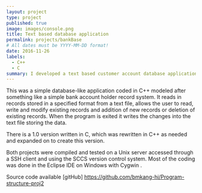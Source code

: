 ```yaml
---
layout: project
type: project
published: true
image: images/console.png
title: Text based database application
permalink: projects/bankBase
# All dates must be YYYY-MM-DD format!
date: 2016-11-26
labels:
  - C++
  - C
summary: I developed a text based customer account database application in C and C++ as part of coursework.
---
```


This was a simple database-like application coded in C++ modeled after something like a simple bank account holder record system. It reads in records stored in a specified format from a text file, allows the user to read, write and modify existing records and addition of new records or deletion of existing records. When the program is exited it writes the changes into the text file storing the data.

There is a 1.0 version written in C, which was rewritten in C++ as needed and expanded on to create this version.

Both projects were compiled and tested on a Unix server accessed through a SSH client and using the SCCS version control system. Most of the coding was done in the Eclipse IDE on Windows with Cygwin .

Source code available [gitHub] https://github.com/bmkang-hi/Program-structure-proj2
